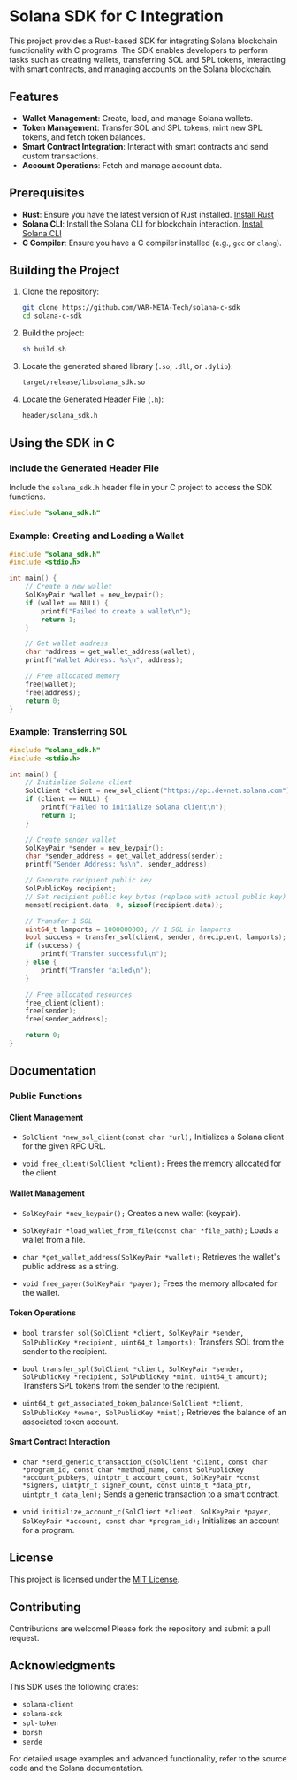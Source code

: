 # Solana SDK for C Integration

This project provides a Rust-based SDK for integrating Solana blockchain functionality with C programs. The SDK enables developers to perform tasks such as creating wallets, transferring SOL and SPL tokens, interacting with smart contracts, and managing accounts on the Solana blockchain.

## Features

- **Wallet Management**: Create, load, and manage Solana wallets.
- **Token Management**: Transfer SOL and SPL tokens, mint new SPL tokens, and fetch token balances.
- **Smart Contract Integration**: Interact with smart contracts and send custom transactions.
- **Account Operations**: Fetch and manage account data.

## Prerequisites

- **Rust**: Ensure you have the latest version of Rust installed. [Install Rust](https://www.rust-lang.org/tools/install)
- **Solana CLI**: Install the Solana CLI for blockchain interaction. [Install Solana CLI](https://docs.solana.com/cli/install-solana-cli-tools)
- **C Compiler**: Ensure you have a C compiler installed (e.g., `gcc` or `clang`).

## Building the Project

1. Clone the repository:
   ```bash
   git clone https://github.com/VAR-META-Tech/solana-c-sdk
   cd solana-c-sdk
   ```

2. Build the project:
   ```bash
   sh build.sh
   ```

3. Locate the generated shared library (`.so`, `.dll`, or `.dylib`):
   ```bash
   target/release/libsolana_sdk.so
   ```
4. Locate the Generated Header File (`.h`):
   ```bash
   header/solana_sdk.h
   ```

## Using the SDK in C

### Include the Generated Header File

Include the `solana_sdk.h` header file in your C project to access the SDK functions.

```c
#include "solana_sdk.h"
```

### Example: Creating and Loading a Wallet

```c
#include "solana_sdk.h"
#include <stdio.h>

int main() {
    // Create a new wallet
    SolKeyPair *wallet = new_keypair();
    if (wallet == NULL) {
        printf("Failed to create a wallet\n");
        return 1;
    }

    // Get wallet address
    char *address = get_wallet_address(wallet);
    printf("Wallet Address: %s\n", address);

    // Free allocated memory
    free(wallet);
    free(address);
    return 0;
}
```

### Example: Transferring SOL

```c
#include "solana_sdk.h"
#include <stdio.h>

int main() {
    // Initialize Solana client
    SolClient *client = new_sol_client("https://api.devnet.solana.com");
    if (client == NULL) {
        printf("Failed to initialize Solana client\n");
        return 1;
    }

    // Create sender wallet
    SolKeyPair *sender = new_keypair();
    char *sender_address = get_wallet_address(sender);
    printf("Sender Address: %s\n", sender_address);

    // Generate recipient public key
    SolPublicKey recipient;
    // Set recipient public key bytes (replace with actual public key)
    memset(recipient.data, 0, sizeof(recipient.data));

    // Transfer 1 SOL
    uint64_t lamports = 1000000000; // 1 SOL in lamports
    bool success = transfer_sol(client, sender, &recipient, lamports);
    if (success) {
        printf("Transfer successful\n");
    } else {
        printf("Transfer failed\n");
    }

    // Free allocated resources
    free_client(client);
    free(sender);
    free(sender_address);

    return 0;
}
```

## Documentation

### Public Functions

#### Client Management
- `SolClient *new_sol_client(const char *url);`
  Initializes a Solana client for the given RPC URL.

- `void free_client(SolClient *client);`
  Frees the memory allocated for the client.

#### Wallet Management
- `SolKeyPair *new_keypair();`
  Creates a new wallet (keypair).

- `SolKeyPair *load_wallet_from_file(const char *file_path);`
  Loads a wallet from a file.

- `char *get_wallet_address(SolKeyPair *wallet);`
  Retrieves the wallet's public address as a string.

- `void free_payer(SolKeyPair *payer);`
  Frees the memory allocated for the wallet.

#### Token Operations
- `bool transfer_sol(SolClient *client, SolKeyPair *sender, SolPublicKey *recipient, uint64_t lamports);`
  Transfers SOL from the sender to the recipient.

- `bool transfer_spl(SolClient *client, SolKeyPair *sender, SolPublicKey *recipient, SolPublicKey *mint, uint64_t amount);`
  Transfers SPL tokens from the sender to the recipient.

- `uint64_t get_associated_token_balance(SolClient *client, SolPublicKey *owner, SolPublicKey *mint);`
  Retrieves the balance of an associated token account.

#### Smart Contract Interaction
- `char *send_generic_transaction_c(SolClient *client, const char *program_id, const char *method_name, const SolPublicKey *account_pubkeys, uintptr_t account_count, SolKeyPair *const *signers, uintptr_t signer_count, const uint8_t *data_ptr, uintptr_t data_len);`
  Sends a generic transaction to a smart contract.

- `void initialize_account_c(SolClient *client, SolKeyPair *payer, SolKeyPair *account, const char *program_id);`
  Initializes an account for a program.

## License

This project is licensed under the [MIT License](LICENSE).

## Contributing

Contributions are welcome! Please fork the repository and submit a pull request.

## Acknowledgments

This SDK uses the following crates:
- `solana-client`
- `solana-sdk`
- `spl-token`
- `borsh`
- `serde`

For detailed usage examples and advanced functionality, refer to the source code and the Solana documentation.

